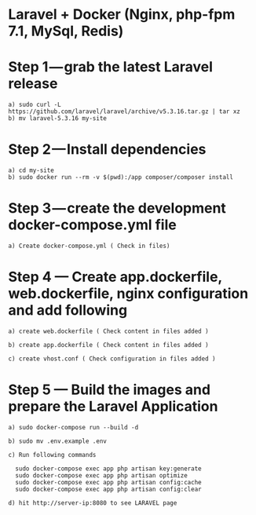 # Laravel + Docker (Nginx, php-fpm 7.1, MySql, Redis)

# Step 1 — grab the latest Laravel release

    a) sudo curl -L https://github.com/laravel/laravel/archive/v5.3.16.tar.gz | tar xz
    b) mv laravel-5.3.16 my-site

# Step 2 — Install dependencies

    a) cd my-site
    b) sudo docker run --rm -v $(pwd):/app composer/composer install

# Step 3 — create the development docker-compose.yml file

    a) Create docker-compose.yml ( Check in files)
  
# Step 4 — Create app.dockerfile, web.dockerfile, nginx configuration and add following
  
    a) create web.dockerfile ( Check content in files added )
  
    b) create app.dockerfile ( Check content in files added )
  
    c) create vhost.conf ( Check configuration in files added )
 
# Step 5 — Build the images and prepare the Laravel Application
   
    a) sudo docker-compose run --build -d

    b) sudo mv .env.example .env
   
    c) Run following commands

      sudo docker-compose exec app php artisan key:generate
      sudo docker-compose exec app php artisan optimize
      sudo docker-compose exec app php artisan config:cache
      sudo docker-compose exec app php artisan config:clear
   
    d) hit http://server-ip:8080 to see LARAVEL page
